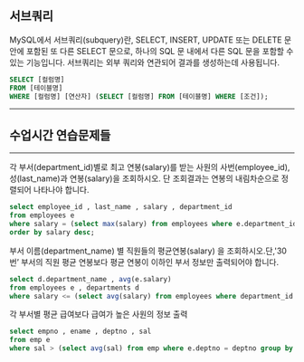 ## 서브쿼리
MySQL에서 서브쿼리(subquery)란, SELECT, INSERT, UPDATE 또는 DELETE 문 안에 포함된 
또 다른 SELECT 문으로, 하나의 SQL 문 내에서 다른 SQL 문을 포함할 수 있는 기능입니다. 서브쿼리는 외부 쿼리와 연관되어 결과를 생성하는데 사용됩니다.

```sql
SELECT [컬럼명]
FROM [테이블명]
WHERE [컬럼명] [연산자] (SELECT [컬럼명] FROM [테이블명] WHERE [조건]);
```

<hr>

## 수업시간 연습문제들

<hr>


각 부서(department_id)별로 최고 연봉(salary)를 받는 사원의 사번(employee_id), 성(last_name)과 연봉(salary)을 조회하시오. 단 조회결과는
연봉의 내림차순으로 정렬되어 나타나야 합니다.
```sql
select employee_id , last_name , salary , department_id
from employees e
where salary = (select max(salary) from employees where e.department_id = department_id group by department_id)
order by salary desc;
```

부서 이름(department_name) 별 직원들의 평균연봉(salary) 을 조회하시오.단,'30번’ 부서의 직원 평균 연봉보다 평균 연봉이 이하인 부서 정보만 출력되어야 합니다. 
```sql
select d.department_name , avg(e.salary)
from employees e , departments d
where salary <= (select avg(salary) from employees where department_id = 30);
```

각 부서별 평균 급여보다 급여가 높은 사원의 정보 출력
```sql
select empno , ename , deptno , sal
from emp e
where sal > (select avg(sal) from emp where e.deptno = deptno group by deptno);
```
